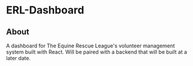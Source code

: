 # ERL-Dashboard
## About
A dashboard for The Equine Rescue League's volunteer management system built with React. Will be paired with a backend that will be built at a later date.
